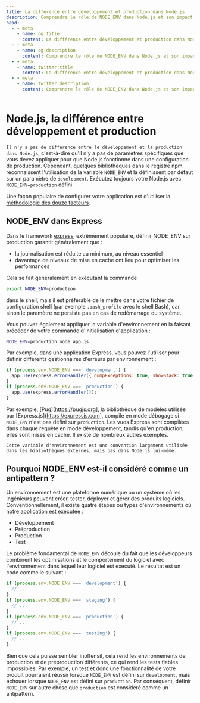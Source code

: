 ```yaml
---
title: La différence entre développement et production dans Node.js
description: Comprendre le rôle de NODE_ENV dans Node.js et son impact sur les environnements de développement et de production.
head:
  - - meta
    - name: og:title
      content: La différence entre développement et production dans Node.js | Node.js - iDoc.dev
  - - meta
    - name: og:description
      content: Comprendre le rôle de NODE_ENV dans Node.js et son impact sur les environnements de développement et de production.
  - - meta
    - name: twitter:title
      content: La différence entre développement et production dans Node.js | Node.js - iDoc.dev
  - - meta
    - name: twitter:description
      content: Comprendre le rôle de NODE_ENV dans Node.js et son impact sur les environnements de développement et de production.
---
```



# Node.js, la différence entre développement et production

`Il n'y a pas de différence entre le développement et la production dans Node.js`, c'est-à-dire qu'il n'y a pas de paramètres spécifiques que vous devez appliquer pour que Node.js fonctionne dans une configuration de production. Cependant, quelques bibliothèques dans le registre npm reconnaissent l'utilisation de la variable `NODE_ENV` et la définissent par défaut sur un paramètre de `development`. Exécutez toujours votre Node.js avec `NODE_ENV=production` défini.

Une façon populaire de configurer votre application est d'utiliser la [méthodologie des douze facteurs](https://12factor.net).

## NODE_ENV dans Express

Dans le framework [express](https://expressjs.com), extrêmement populaire, définir NODE_ENV sur production garantit généralement que :

+ la journalisation est réduite au minimum, au niveau essentiel
+ davantage de niveaux de mise en cache ont lieu pour optimiser les performances

Cela se fait généralement en exécutant la commande

```bash
export NODE_ENV=production
```

dans le shell, mais il est préférable de le mettre dans votre fichier de configuration shell (par exemple `.bash_profile` avec le shell Bash), car sinon le paramètre ne persiste pas en cas de redémarrage du système.

Vous pouvez également appliquer la variable d'environnement en la faisant précéder de votre commande d'initialisation d'application :

```bash
NODE_ENV=production node app.js
```

Par exemple, dans une application Express, vous pouvez l'utiliser pour définir différents gestionnaires d'erreurs par environnement :

```javascript
if (process.env.NODE_ENV === 'development') {
  app.use(express.errorHandler({ dumpExceptions: true, showStack: true }));
}
if (process.env.NODE_ENV === 'production') {
  app.use(express.errorHandler());
}
```

Par exemple, [Pug](https://pugjs.org], la bibliothèque de modèles utilisée par [Express.js](https://expressjs.com], compile en mode débogage si `NODE_ENV` n'est pas défini sur `production`. Les vues Express sont compilées dans chaque requête en mode développement, tandis qu'en production, elles sont mises en cache. Il existe de nombreux autres exemples.

`Cette variable d'environnement est une convention largement utilisée dans les bibliothèques externes, mais pas dans Node.js lui-même.`

## Pourquoi NODE_ENV est-il considéré comme un antipattern ?

Un environnement est une plateforme numérique ou un système où les ingénieurs peuvent créer, tester, déployer et gérer des produits logiciels. Conventionnellement, il existe quatre étapes ou types d'environnements où notre application est exécutée :

+ Développement
+ Préproduction
+ Production
+ Test

Le problème fondamental de `NODE_ENV` découle du fait que les développeurs combinent les optimisations et le comportement du logiciel avec l'environnement dans lequel leur logiciel est exécuté. Le résultat est un code comme le suivant :

```javascript
if (process.env.NODE_ENV === 'development') {
  // ...
}
if (process.env.NODE_ENV === 'staging') {
  // ...
}
if (process.env.NODE_ENV === 'production') {
  // ...
}
if (process.env.NODE_ENV === 'testing') {
  // ...
}
```

Bien que cela puisse sembler inoffensif, cela rend les environnements de production et de préproduction différents, ce qui rend les tests fiables impossibles. Par exemple, un test et donc une fonctionnalité de votre produit pourraient réussir lorsque `NODE_ENV` est défini sur `development`, mais échouer lorsque `NODE_ENV` est défini sur `production`. Par conséquent, définir `NODE_ENV` sur autre chose que `production` est considéré comme un antipattern.


